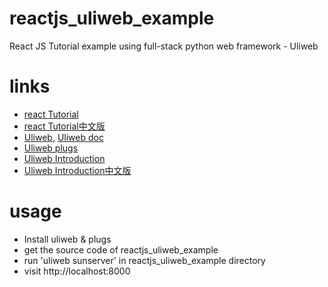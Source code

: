 reactjs_uliweb_example
============================
React JS Tutorial example using full-stack python web framework - Uliweb 

links
============================
* [react Tutorial](http://facebook.github.io/react/docs/tutorial.html)
* [react Tutorial中文版](http://blog.csdn.net/adousen/article/details/41204757)
* [Uliweb](https://github.com/limodou/uliweb), [Uliweb doc](http://limodou.github.io/uliweb-doc/)
* [Uliweb plugs](https://github.com/limodou/plugs)
* [Uliweb Introduction](http://limodou.github.io/uliweb-doc/en/introduction.html)
* [Uliweb Introduction中文版](http://limodou.github.io/uliweb-doc/zh_CN/introduction.html)

usage
======================
* Install uliweb & plugs
* get the source code of reactjs_uliweb_example
* run 'uliweb sunserver' in reactjs_uliweb_example directory
* visit http://localhost:8000